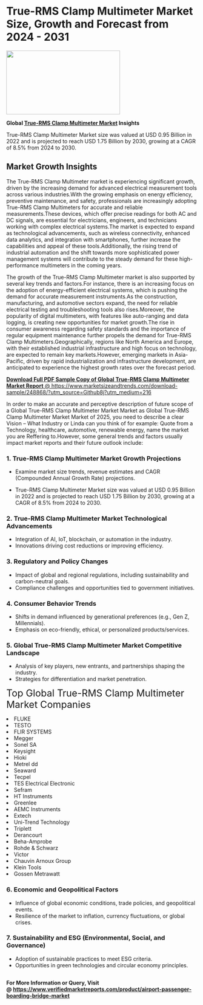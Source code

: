 <H1>True-RMS Clamp Multimeter Market Size, Growth and Forecast from 2024 - 2031</H1><img class="aligncenter size-medium wp-image-584254" src="https://thirdeyenews.in/wp-content/uploads/2024/09/Global-Market-Research-300x168.jpeg" alt="" width="300" height="168" /><p><strong>Global&nbsp;<a href="https://www.marketsizeandtrends.com/download-sample/248868/?utm_source=Github8j?utm_medium=216">True-RMS Clamp Multimeter Market</a> Insights</strong></p><p>True-RMS Clamp Multimeter Market size was valued at USD 0.95 Billion in 2022 and is projected to reach USD 1.75 Billion by 2030, growing at a CAGR of 8.5% from 2024 to 2030.</p><p><h2>Market Growth Insights</h2> <p>The True-RMS Clamp Multimeter market is experiencing significant growth, driven by the increasing demand for advanced electrical measurement tools across various industries.With the growing emphasis on energy efficiency, preventive maintenance, and safety, professionals are increasingly adopting True-RMS Clamp Multimeters for accurate and reliable measurements.These devices, which offer precise readings for both AC and DC signals, are essential for electricians, engineers, and technicians working with complex electrical systems.The market is expected to expand as technological advancements, such as wireless connectivity, enhanced data analytics, and integration with smartphones, further increase the capabilities and appeal of these tools.Additionally, the rising trend of industrial automation and the shift towards more sophisticated power management systems will contribute to the steady demand for these high-performance multimeters in the coming years.</p> <p><a href="#"></a></p> <p>The growth of the True-RMS Clamp Multimeter market is also supported by several key trends and factors.For instance, there is an increasing focus on the adoption of energy-efficient electrical systems, which is pushing the demand for accurate measurement instruments.As the construction, manufacturing, and automotive sectors expand, the need for reliable electrical testing and troubleshooting tools also rises.Moreover, the popularity of digital multimeters, with features like auto-ranging and data logging, is creating new opportunities for market growth.The rise in consumer awareness regarding safety standards and the importance of regular equipment maintenance further propels the demand for True-RMS Clamp Multimeters.Geographically, regions like North America and Europe, with their established industrial infrastructure and high focus on technology, are expected to remain key markets.However, emerging markets in Asia-Pacific, driven by rapid industrialization and infrastructure development, are anticipated to experience the highest growth rates over the forecast period.</p> <p><a href="#"></p><p><span class=""><strong>Download Full PDF Sample Copy of Global True-RMS Clamp Multimeter Market Report</strong> @ <a href="https://www.marketsizeandtrends.com/download-sample/248868/?utm_source=Github8j?utm_medium=216" target="_blank">https://www.marketsizeandtrends.com/download-sample/248868/?utm_source=Github8j?utm_medium=216</a></span></p><p>In order to make an accurate and perceptive description of future scope of a Global&nbsp;True-RMS Clamp Multimeter Market Market as Global&nbsp;True-RMS Clamp Multimeter Market Market of 2025, you need to describe a clear Vision &ndash; What Industry or Linda can you think of for example: Quote from a Technology, healthcare, automotive, renewable energy, name the market you are Reffering to.However, some general trends and factors usually impact market reports and their future outlook include:</p><h3>1.&nbsp;<strong>True-RMS Clamp Multimeter Market Growth Projections</strong></h3><ul><li>Examine market size trends, revenue estimates and CAGR (Compounded Annual Growth Rate) projections.</li><li><p>True-RMS Clamp Multimeter Market size was valued at USD 0.95 Billion in 2022 and is projected to reach USD 1.75 Billion by 2030, growing at a CAGR of 8.5% from 2024 to 2030.</p></li></ul><h3>2.&nbsp;<strong>True-RMS Clamp Multimeter Market Technological Advancements</strong></h3><ul><li>Integration of AI, IoT, blockchain, or automation in the industry.</li><li>Innovations driving cost reductions or improving efficiency.</li></ul><h3>3.&nbsp;<strong>Regulatory and Policy Changes</strong></h3><ul><li>Impact of global and regional regulations, including sustainability and carbon-neutral goals.</li><li>Compliance challenges and opportunities tied to government initiatives.</li></ul><h3>4.&nbsp;<strong>Consumer Behavior Trends</strong></h3><ul><li>Shifts in demand influenced by generational preferences (e.g., Gen Z, Millennials).</li><li>Emphasis on eco-friendly, ethical, or personalized products/services.</li></ul><h3>5.&nbsp;<strong>Global True-RMS Clamp Multimeter Market Competitive Landscape</strong></h3><ul><li>Analysis of key players, new entrants, and partnerships shaping the industry.</li><li>Strategies for differentiation and market penetration.</li></ul><p data-pm-slice="1 1 []"><span style="color: inherit; font-family: inherit; font-size: 25px;">Top Global True-RMS Clamp Multimeter Market Companies</span></p><div class="" data-test-id=""><p><li>FLUKE</li><li> TESTO</li><li> FLIR SYSTEMS</li><li> Megger</li><li> Sonel SA</li><li> Keysight</li><li> Hioki</li><li> Metrel dd</li><li> Seaward</li><li> Tecpel</li><li> TES Electrical Electronic</li><li> Sefram</li><li> HT Instruments</li><li> Greenlee</li><li> AEMC Instruments</li><li> Extech</li><li> Uni-Trend Technology</li><li> Triplett</li><li> Derancourt</li><li> Beha-Amprobe</li><li> Rohde & Schwarz</li><li> Victor</li><li> Chauvin Arnoux Group</li><li> Klein Tools</li><li> Gossen Metrawatt</li></p></div><h3>6.&nbsp;<strong>Economic and Geopolitical Factors</strong></h3><ul><li>Influence of global economic conditions, trade policies, and geopolitical events.</li><li>Resilience of the market to inflation, currency fluctuations, or global crises.</li></ul><h3>7.&nbsp;<strong>Sustainability and ESG (Environmental, Social, and Governance)</strong></h3><ul><li>Adoption of sustainable practices to meet ESG criteria.</li><li>Opportunities in green technologies and circular economy principles.</li></ul><h2><strong style="font-size: 14px;">For More Information or Query, Visit @&nbsp;</strong><a style="background-color: #ffffff; font-size: 14px;" href="https://www.marketsizeandtrends.com/report/true-rms-clamp-multimeter-market/" target="_blank">https://www.verifiedmarketreports.com/product/airport-passenger-boarding-bridge-market</a></h2>